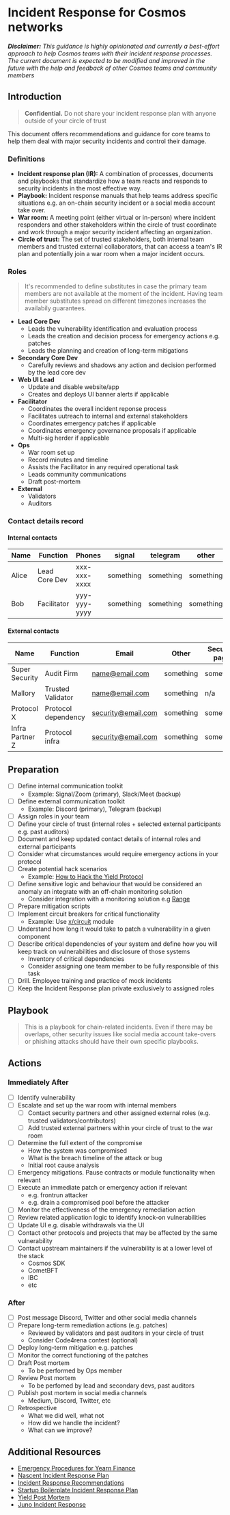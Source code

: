 # Incident Response for Cosmos networks

_**Disclaimer:** This guidance is highly opinionated and currently a best-effort approach to help Cosmos teams with their incident response processes. The current document is expected to be modified and improved in the future with the help and feedback of other Cosmos teams and community members_


## Introduction

> **Confidential.** Do not share your incident response plan with anyone outside of your circle of trust

This document offers recommendations and guidance for core teams to help them deal with major security incidents and control their damage.

### Definitions

- **Incident response plan (IR):** A combination of processes, documents and playbooks that standardize how a team reacts and responds to security incidents in the most effective way.
- **Playbook:** Incident response manuals that help teams address specific situations e.g. an on-chain security incident or a social media account take over.
- **War room:** A meeting point (either virtual or in-person) where incident responders and other stakeholders within the circle of trust coordinate and work through a major security incident affecting an organization.
- **Circle of trust:** The set of trusted stakeholders, both internal team members and trusted external collaborators, that can access a team's IR plan and potentially join a war room when a major incident occurs.

### Roles

> It's recommended to define substitutes in case the primary team members are not available at the moment of the incident. Having team member substitutes spread on different timezones increases the availabily guarantees. 

- **Lead Core Dev**
  - Leads the vulnerability identification and evaluation process
  - Leads the creation and decision process for emergency actions e.g. patches
  - Leads the planning and creation of long-term mitigations
- **Secondary Core Dev**
  - Carefully reviews and shadows any action and decision performed by the lead core dev
- **Web UI Lead**
  - Update and disable website/app
  - Creates and deploys UI banner alerts if applicable
- **Facilitator**
  - Coordinates the overall incident reponse process
  - Facilitates uutreach to internal and external stakeholders
  - Coordinates emergency patches if applicable
  - Coordinates emergency governance proposals if applicable	
  - Multi-sig herder if applicable
- **Ops**
  - War room set up
  - Record minutes and timeline
  - Assists the Facilitator in any required operational task
  - Leads community communications
  - Draft post-mortem
- **External**
  - Validators
  - Auditors
  
 ### Contact details record
 
 #### Internal contacts

| Name    |    Function        | Phones       | signal    | telegram  | other     |
|---------|--------------------|--------------|-----------|-----------|-----------|
| Alice   |   Lead Core Dev    | xxx-xxx-xxxx | something | something | something |
| Bob     |   Facilitator      | yyy-yyy-yyyy | something | something | something |


#### External contacts

| Name                | Function              | Email              | Other         |   Security page   |
|---------------------|-----------------------|--------------------|---------------|-------------------|
| Super Security      | Audit Firm            | name@email.com     | something     |       something   |
| Mallory             | Trusted Validator     | name@email.com     | something     |       n/a         |
| Protocol X          | Protocol dependency   | security@email.com | something     |       something   |
| Infra Partner Z     | Protocol infra        | security@email.com | something     |       something   |

 
 
## Preparation

- [ ] Define internal communication toolkit
  - Example: Signal/Zoom (primary), Slack/Meet (backup)
- [ ] Define external communication toolkit
  - Example: Discord (primary), Telegram (backup)
- [ ] Assign roles in your team
- [ ] Define your circle of trust (internal roles + selected external participants e.g. past auditors)
- [ ] Document and keep updated contact details of internal roles and external participants
- [ ] Consider what circumstances would require emergency actions in your protocol
- [ ] Create potential hack scenarios
  - Example: [How to Hack the Yield Protocol](https://docs.yieldprotocol.com/#/operations/how_to_hack)
- [ ] Define sensitive logic and behaviour that would be considered an anomaly an integrate with an off-chain monitoring solution
  - Consider integration with a monitoring solution e.g [Range](https://www.range.org/)
- [ ] Prepare mitigation scripts
- [ ] Implement circuit breakers for critical functionality
  - Example: Use [x/circuit](https://github.com/cosmos/cosmos-sdk/tree/main/x/circuit) module
- [ ] Understand how long it would take to patch a vulnerability in a given component
- [ ] Describe critical dependencies of your system and define how you will keep track on vulnerabilities and disclosure of those systems
  - Inventory of critical dependencies
  - Consider assigning one team member to be fully responsible of this task
- [ ] Drill. Employee training and practice of mock incidents
- [ ] Keep the Incident Response plan private exclusively to assigned roles

## Playbook

> This is a playbook for chain-related incidents. Even if there may be overlaps, other security issues like social media account take-overs or phishing attacks should have their own specific playbooks.

## Actions

### Immediately After

- [ ] Identify vulnerability
- [ ] Escalate and set up the war room with internal members
	- [ ] Contact security partners and other assigned external roles (e.g. trusted validators/contributors)
  - [ ] Add trusted external partners within your circle of trust to the war room
- [ ] Determine the full extent of the compromise
	- How the system was compromised
	- What is the breach timeline of the attack or bug
  - Initial root cause analysis
- [ ] Emergency mitigations. Pause contracts or module functionality when relevant
- [ ] Execute an immediate patch or emergency action if relevant
	- e.g. frontrun attacker
	- e.g. drain a compromised pool before the attacker
- [ ] Monitor the effectiveness of the emergency remediation action
- [ ] Review related application logic to identify knock-on vulnerabilities
- [ ] Update UI e.g. disable withdrawals via the UI
- [ ] Contact other protocols and projects that may be affected by the same vulnerability
- [ ] Contact upstream maintainers if the vulnerability is at a lower level of the stack
	- Cosmos SDK
	- CometBFT
  - IBC
  - etc

### After

- [ ] Post message Discord, Twitter and other social media channels
- [ ] Prepare long-term remediation actions (e.g. patches)
	- Reviewed by validators and past auditors in your circle of trust
	- Consider Code4rena contest (optional)
- [ ] Deploy long-term mitigation e.g. patches
- [ ] Monitor the correct functioning of the patches
- [ ] Draft Post mortem 
  - To be performed by Ops member
- [ ] Review Post mortem
  - To be perfomed by lead and secondary devs, past auditors
- [ ] Publish post mortem in social media channels
  - Medium, Discord, Twitter, etc
- [ ] Retrospective
	- What we did well, what not
	- How did we handle the incident?
  - What can we improve?


## Additional Resources
- [Emergency Procedures for Yearn Finance](https://github.com/yearn/yearn-devdocs/blob/master/docs/developers/v2/EMERGENCY.md)
- [Nascent Incident Response Plan](https://github.com/nascentxyz/simple-security-toolkit/blob/main/incident-response-plan-template.md)
- [Incident Response Recommendations](https://github.com/crytic/building-secure-contracts/blob/master/development-guidelines/incident_response.md)
- [Startup Boilerplate Incident Response Plan](https://github.com/magoo/Incident-Response-Plan)
- [Yield Post Mortem](https://medium.com/yield-protocol/post-mortem-of-incident-on-august-5th-2022-7bb70dbb9ada)
- [Juno Incident Response](https://github.com/CosmosContracts/incident-response)
